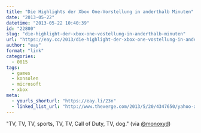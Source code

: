 ```yaml
---
title: "Die Highlights der Xbox One-Vorstellung in anderthalb Minuten"
date: "2013-05-22"
datetime: "2013-05-22 10:40:39"
id: "22800"
slug: "die-highlight-der-xbox-one-vostellung-in-anderthalb-minuten"
url: "https://eay.cc/2013/die-highlight-der-xbox-one-vostellung-in-anderthalb-minuten/"
author: "eay"
format: "link"
categories:
  - 0815
tags:
  - games
  - konsolen
  - microsoft
  - xbox
meta:
  - yourls_shorturl: "https://eay.li/23n"
  - linked_list_url: "http://www.theverge.com/2013/5/20/4347650/yahoo-acquires-tumblr-in-1-1-billion-cash-deal-promises-not-to-screw"
---
```


"TV, TV, TV, sports, TV, TV, Call of Duty, TV, dog." (via [@monoxyd](https://twitter.com/monoxyd/status/337123485056921600))
